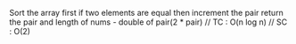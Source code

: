 Sort the array first
if two elements are equal then increment the pair
return the pair and length of nums - double of pair(2 * pair)
// TC : O(n log n)
// SC : O(2)